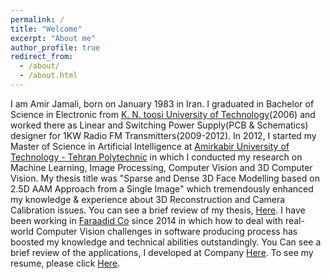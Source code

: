 ```yaml
---
permalink: /
title: "Welcome"
excerpt: "About me"
author_profile: true
redirect_from: 
  - /about/
  - /about.html
---
```


I am Amir Jamali, born on January 1983 in Iran. I graduated in Bachelor of Science in Electronic from [K. N. toosi University of Technology](http://en.kntu.ac.ir/)(2006) and worked there as Linear and Switching Power Supply(PCB & Schematics) designer for 1KW Radio FM Transmitters(2009-2012).
In 2012, I started my Master of Science in Artificial Intelligence at [Amirkabir University of Technology - Tehran Polytechnic](http://aut.ac.ir/aut/) in which I conducted my research on Machine Learning, Image Processing, Computer Vision and 3D Computer Vision. My thesis title was "Sparse and Dense 3D Face Modelling based on 2.5D AAM Approach from a Single Image" which tremendously enhanced my knowledge & experience about 3D Reconstruction and Camera Calibration issues. You can see a brief review of my thesis, [Here](https://amir-jamali.github.io/files/Msc_Thesis.pdf).
I have been working in [Faraadid Co](http://www.faraadid.com/VisitorPages/default.aspx?itemid=3) since 2014 in which how to deal with real-world Computer Vision challenges in software producing process has boosted my knowledge and technical abilities outstandingly.
You Can see a brief review of the applications, I developed at Company [Here](https://amir-jamali.github.io/files/Professional_Project.pdf).
To see my resume, please click [Here](https://amir-jamali.github.io/files/My_CV.pdf).

